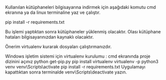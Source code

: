 Kullanılan kütüphaneleri bilgisayarına indirmek için aşağıdaki komutu cmd ekranına ya da linux terminaline yaz 
ve çalıştır.

pip install -r requirements.txt

Bu işlemi yaptıktan sonra kütüphaneler yüklenmiş olacaktır. Olası kütüphane hataları bilgisayarınızdan kaynaklı
olacaktır.


Önerim virtualenv kurarak dosyaları çalıştırmanızdır.

Windows işletim sistemi için virtualenv kurulumu :
cmd ekranında proje dizinini açınız
python get-pip.py
pip install virtualenv
virtualenv -p python3 venv
venv\Scripts\activate
pip install -r requirements.txt
Uygulamayı kapattıktan sonra terminalde venv\Scripts\deactivate yazın.